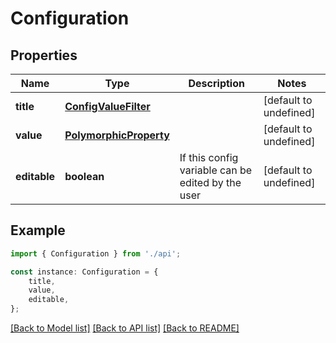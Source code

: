# Configuration


## Properties

Name | Type | Description | Notes
------------ | ------------- | ------------- | -------------
**title** | [**ConfigValueFilter**](ConfigValueFilter.md) |  | [default to undefined]
**value** | [**PolymorphicProperty**](PolymorphicProperty.md) |  | [default to undefined]
**editable** | **boolean** | If this config variable can be edited by the user | [default to undefined]

## Example

```typescript
import { Configuration } from './api';

const instance: Configuration = {
    title,
    value,
    editable,
};
```

[[Back to Model list]](../README.md#documentation-for-models) [[Back to API list]](../README.md#documentation-for-api-endpoints) [[Back to README]](../README.md)
